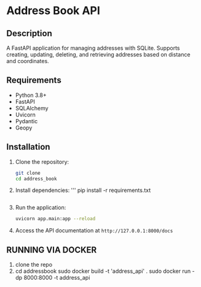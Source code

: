 
# Address Book API

## Description
A FastAPI application for managing addresses with SQLite. Supports creating, updating, deleting, and retrieving addresses based on distance and coordinates.

## Requirements
- Python 3.8+
- FastAPI
- SQLAlchemy
- Uvicorn
- Pydantic
- Geopy

## Installation
1. Clone the repository:
    ```sh
    git clone 
    cd address_book
    ```

2. Install dependencies:
   '''
    pip install -r requirements.txt
    ```

3. Run the application:
    ```sh
    uvicorn app.main:app --reload
    ```

4. Access the API documentation at `http://127.0.0.1:8000/docs`



## RUNNING VIA DOCKER
1. clone the repo
2. cd addressbook
sudo docker build -t 'address_api' .
sudo docker run -dp 8000:8000 -t address_api
